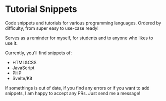 # Tutorial Snippets

Code snippets and tutorials for various programming languages.
Ordered by difficulty, from super easy to use-case ready!

Serves as a reminder for myself, for students and to anyone who likes to use it.

Currently, you'll find snippets of:

- HTML&CSS
- JavaScript
- PHP
- Svelte/Kit

If somethings is out of date, if you find any errors or if you want to add snippets, I am happy to accept any PRs. Just send me a message!

